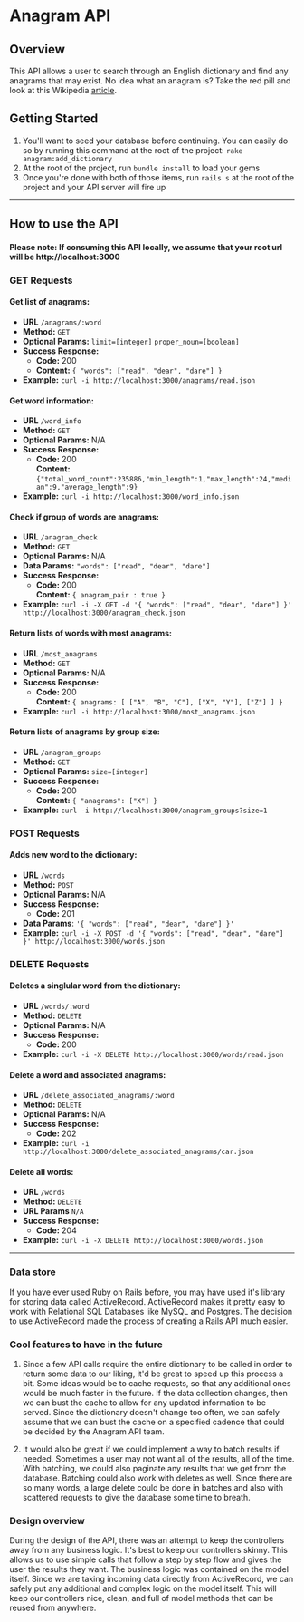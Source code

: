 # Anagram API

## Overview
This API allows a user to search through an English dictionary and find any anagrams that may exist. No idea what an anagram is? Take the red pill and look at this Wikipedia [article](https://www.wikiwand.com/en/Anagram).

## Getting Started
1. You'll want to seed your database before continuing. You can easily do so by running this command at the root of the project: `rake anagram:add_dictionary`
2. At the root of the project, run `bundle install` to load your gems
3. Once you're done with both of those items, run `rails s` at the root of the project and your API server will fire up

----

## How to use the API

#### Please note: If consuming this API locally, we assume that your root url will be http://localhost:3000

### GET Requests

#### Get list of anagrams:

* **URL** `/anagrams/:word`
* **Method:** `GET`
* **Optional Params:**
   `limit=[integer]`
   `proper_noun=[boolean]`
* **Success Response:**
  * **Code:** 200 <br />
  * **Content:** `{ "words": ["read", "dear", "dare"] }`
* **Example:** `curl -i http://localhost:3000/anagrams/read.json`

#### Get word information:

* **URL** `/word_info`
* **Method:** `GET`
* **Optional Params:** N/A
* **Success Response:**
  * **Code:** 200 <br />
    **Content:** `{"total_word_count":235886,"min_length":1,"max_length":24,"median":9,"average_length":9}`
* **Example:** `curl -i http://localhost:3000/word_info.json`

#### Check if group of words are anagrams:

* **URL** `/anagram_check`
* **Method:** `GET`
* **Optional Params:** N/A
* **Data Params:** `"words": ["read", "dear", "dare"]`
* **Success Response:**
  * **Code:** 200 <br />
    **Content:** `{ anagram_pair : true }`
* **Example:** `curl -i -X GET -d '{ "words": ["read", "dear", "dare"] }' http://localhost:3000/anagram_check.json`

#### Return lists of words with most anagrams:

* **URL** `/most_anagrams`
* **Method:** `GET`
* **Optional Params:** N/A
* **Success Response:**
  * **Code:** 200 <br />
    **Content:** `{ anagrams: [ ["A", "B", "C"], ["X", "Y"], ["Z"] ] }`
* **Example:** `curl -i http://localhost:3000/most_anagrams.json`

#### Return lists of anagrams by group size:

* **URL** `/anagram_groups`
* **Method:** `GET`
* **Optional Params:** `size=[integer]`
* **Success Response:**
  * **Code:** 200 <br />
    **Content:** `{ "anagrams": ["X"] }`
* **Example:** `curl -i http://localhost:3000/anagram_groups?size=1`

### POST Requests

#### Adds new word to the dictionary:

* **URL** `/words`
* **Method:** `POST`
* **Optional Params:** N/A
* **Success Response:**
  * **Code:** 201 <br />
* **Data Params**: `'{ "words": ["read", "dear", "dare"] }'`
* **Example:** `curl -i -X POST -d '{ "words": ["read", "dear", "dare"] }' http://localhost:3000/words.json`
  
  
### DELETE Requests

#### Deletes a singlular word from the dictionary:

* **URL** `/words/:word`
* **Method:** `DELETE`
* **Optional Params:** N/A
* **Success Response:**
  * **Code:** 200 <br />
* **Example:** `curl -i -X DELETE http://localhost:3000/words/read.json`
  
#### Delete a word and associated anagrams:

* **URL** `/delete_associated_anagrams/:word`
* **Method:** `DELETE`
* **Optional Params:** N/A
* **Success Response:**
  * **Code:** 202 <br />
* **Example:** `curl -i http://localhost:3000/delete_associated_anagrams/car.json`
  
#### Delete all words:

* **URL** `/words`
* **Method:** `DELETE`
*  **URL Params** `N/A`
* **Success Response:**
  * **Code:** 204 <br />
* **Example:** `curl -i -X DELETE http://localhost:3000/words.json`

----

### Data store
If you have ever used Ruby on Rails before, you may have used it's library for storing data called ActiveRecord. ActiveRecord makes it pretty easy to work with Relational SQL Databases like MySQL and Postgres. The decision to use ActiveRecord made the process of creating a Rails API much easier. 

### Cool features to have in the future
1. Since a few API calls require the entire dictionary to be called in order to return some data to our liking, it'd be great to speed up this process a bit. Some ideas would be to cache requests, so that any additional ones would be much faster in the future. If the data collection changes, then we can bust the cache to allow for any updated information to be served. Since the dictionary doesn't change too often, we can safely assume that we can bust the cache on a specified cadence that could be decided by the Anagram API team. 

2. It would also be great if we could implement a way to batch results if needed. Sometimes a user may not want all of the results, all of the time. With batching, we could also paginate any results that we get from the database. Batching could also work with deletes as well. Since there are so many words, a large delete could be done in batches and also with scattered requests to give the database some time to breath.

### Design overview
During the design of the API, there was an attempt to keep the controllers away from any business logic. It's best to keep our controllers skinny. This allows us to use simple calls that follow a step by step flow and gives the user the results they want. The business logic was contained on the model itself. Since we are taking incoming data directly from ActiveRecord, we can safely put any additional and complex logic on the model itself. This will keep our controllers nice, clean, and full of model methods that can be reused from anywhere.
